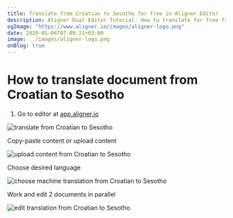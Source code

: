 ```yaml
---
title: Translate from Croatian to Sesotho for free in Aligner Editor
description: Aligner Dual Editor Tutorial. How to translate for free from Croatian to Sesotho. Aligner is multilingual document management platform. 
ogImage: "https://www.aligner.io/images/aligner-logo.png"
date: 2020-05-06T07:09:21+03:00
image: ../images/aligner-logo.png
onBlog: true
---
```


# How to translate document from Croatian to Sesotho

1. Go to editor at [app.aligner.io](https://app.aligner.io "Aligner App web page")

![translate from Croatian to Sesotho](../aligner-blank-editor.png "translate from Croatian to Sesotho")

Copy-paste content or upload content

![upload content from Croatian to Sesotho](../aligner-uploaded-document.png "upload content from Croatian to Sesotho")

Choose desired language

![choose machine translation from Croatian to Sesotho](../aligner-language-dropdown.png "choose machine translation from Croatian to Sesotho")

Work and edit 2 documents in parallel

![edit translation from Croatian to Sesotho](../aligner-double-sitded-editor.png "edit translation from Croatian to Sesotho")

